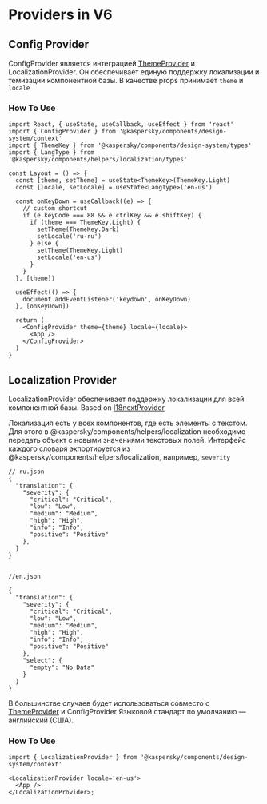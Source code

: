 # Providers in V6

## Config Provider

ConfigProvider является интеграцией [ThemeProvider](../../theme/README.md) и LocalizationProvider.
Он обеспечивает единую поддержку локализации и темизации компонентной базы.
В качестве props принимает `theme` и `locale` 

### How To Use
```
import React, { useState, useCallback, useEffect } from 'react'
import { ConfigProvider } from '@kaspersky/components/design-system/context'
import { ThemeKey } from '@kaspersky/components/design-system/types'
import { LangType } from '@kaspersky/components/helpers/localization/types'

const Layout = () => {
  const [theme, setTheme] = useState<ThemeKey>(ThemeKey.Light)
  const [locale, setLocale] = useState<LangType>('en-us')

  const onKeyDown = useCallback((e) => {
    // custom shortcut
    if (e.keyCode === 88 && e.ctrlKey && e.shiftKey) {
      if (theme === ThemeKey.Light) {
        setTheme(ThemeKey.Dark)
        setLocale('ru-ru')
      } else {
        setTheme(ThemeKey.Light)
        setLocale('en-us')
      }
    }
  }, [theme])

  useEffect(() => {
    document.addEventListener('keydown', onKeyDown)
  }, [onKeyDown])

  return (
    <ConfigProvider theme={theme} locale={locale}>
      <App />
    </ConfigProvider>
  )
}
```

## Localization Provider

LocalizationProvider обеспечивает поддержку локализации для всей компонентной базы.
Based on [I18nextProvider](https://react.i18next.com/latest/i18nextprovider)

Локализация есть у всех компонентов, где есть элементы с текстом. 
Для этого в @kaspersky/components/helpers/localization необходимо передать объект с новыми значениями текстовых полей. 
Интерфейс каждого словаря экпортируется из @kaspersky/components/helpers/localization, например, `severity`
```
// ru.json
{
  "translation": {
    "severity": {
      "critical": "Critical",
      "low": "Low",
      "medium": "Medium",
      "high": "High",
      "info": "Info",
      "positive": "Positive"
    },
  }
}


//en.json

{
  "translation": {
    "severity": {
      "critical": "Critical",
      "low": "Low",
      "medium": "Medium",
      "high": "High",
      "info": "Info",
      "positive": "Positive"
    },
    "select": {
      "empty": "No Data"
    }
  }
}

```
В большинстве случаев будет использоваться совместо с [ThemeProvider](../../theme/README.md) и ConfigProvider
Языковой стандарт по умолчанию — английский (США). 

### How To Use

```
import { LocalizationProvider } from '@kaspersky/components/design-system/context'

<LocalizationProvider locale='en-us'>
  <App />
</LocalizationProvider>;

```
